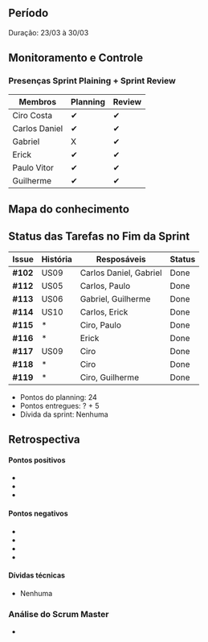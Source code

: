 ## Período
Duração: 23/03 à 30/03

## Monitoramento e Controle
### Presenças Sprint Plaining + Sprint Review
| Membros  |  Planning  |Review  |
| ------------------- | ------------------- |------------------- |
|  Ciro Costa |   ✔  |   ✔  |
|  Carlos Daniel |  ✔  |  ✔  |
|  Gabriel |  X  |  ✔  |
|  Erick |  ✔  |  ✔  |
|  Paulo Vitor | ✔ |  ✔  |
|  Guilherme  | ✔ | ✔ |

## Mapa do conhecimento  

<!-- ![Mapa do conhecimento](../../assets/MapaConhecimentoSprint7.png)  -->


## Status das Tarefas no Fim da Sprint
| **Issue** | **História** | **Resposáveis** | **Status** |
|--|--|--|--|
|**#102**| US09 | Carlos Daniel, Gabriel | Done |
|**#112**| US05 | Carlos, Paulo | Done |
|**#113**| US06 | Gabriel, Guilherme | Done |
|**#114**| US10 | Carlos, Erick | Done | 
|**#115**| * | Ciro, Paulo | Done | 
|**#116**| * | Erick | Done  |    
|**#117**| US09 | Ciro | Done |
|**#118**| * | Ciro | Done  |
|**#119**| * |  Ciro, Guilherme  | Done | 

- Pontos do planning: 24
- Pontos entregues: ? + 5
- Dívida da sprint: Nenhuma



## Retrospectiva
#### Pontos positivos
- 
- 
- 

#### Pontos negativos
- 
- 
- 
- 

#### Dívidas técnicas
- Nenhuma

### Análise do Scrum Master
- 